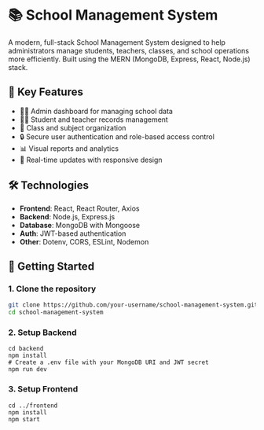 # 📚 School Management System

A modern, full-stack School Management System designed to help administrators manage students, teachers, classes, and school operations more efficiently. Built using the MERN (MongoDB, Express, React, Node.js) stack.

## 🌟 Key Features

- 👨‍🏫 Admin dashboard for managing school data
- 🧑‍🎓 Student and teacher records management
- 🏫 Class and subject organization
- 🔒 Secure user authentication and role-based access control
- 📊 Visual reports and analytics
- 🔄 Real-time updates with responsive design

## 🛠️ Technologies

- **Frontend**: React, React Router, Axios
- **Backend**: Node.js, Express.js
- **Database**: MongoDB with Mongoose
- **Auth**: JWT-based authentication
- **Other**: Dotenv, CORS, ESLint, Nodemon


## 🚀 Getting Started

### 1. Clone the repository

```bash
git clone https://github.com/your-username/school-management-system.git
cd school-management-system

```

### 2. Setup Backend

```
cd backend
npm install
# Create a .env file with your MongoDB URI and JWT secret
npm run dev
```

### 3. Setup Frontend

```
cd ../frontend
npm install
npm start
```
